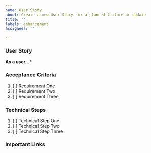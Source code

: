 ```yaml
---
name: User Story
about: Create a new User Story for a planned feature or update
title: ''
labels: enhancement
assignees: ''

---
```


### User Story

**As a user...***


### Acceptance Criteria

1. [ ] Requirement One
2. [ ] Requirement Two
3. [ ] Requirement Three

### Technical Steps

1. [ ] Technical Step One
2. [ ] Technical Step Two
3. [ ] Technical Step Three

### Important Links
